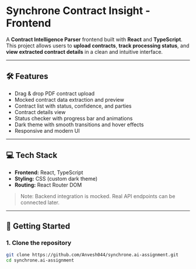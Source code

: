 # Synchrone Contract Insight - Frontend

A **Contract Intelligence Parser** frontend built with **React** and **TypeScript**.  
This project allows users to **upload contracts**, **track processing status**, and **view extracted contract details** in a clean and intuitive interface.

---

## 🛠 Features

- Drag & drop PDF contract upload
- Mocked contract data extraction and preview
- Contract list with status, confidence, and parties
- Contract details view
- Status checker with progress bar and animations
- Dark theme with smooth transitions and hover effects
- Responsive and modern UI

---

## 💻 Tech Stack

- **Frontend:** React, TypeScript  
- **Styling:** CSS (custom dark theme)  
- **Routing:** React Router DOM  

> Note: Backend integration is mocked. Real API endpoints can be connected later.

---

## 🚀 Getting Started

### 1. Clone the repository
```bash
git clone https://github.com/Anvesh044/synchrone.ai-assignment.git
cd synchrone.ai-assignment
